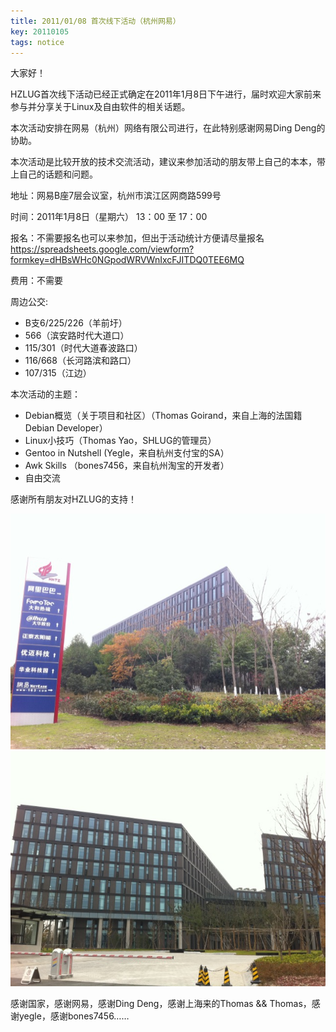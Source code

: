 ```yaml
---
title: 2011/01/08 首次线下活动（杭州网易）
key: 20110105
tags: notice
---
```


大家好！

HZLUG首次线下活动已经正式确定在2011年1月8日下午进行，届时欢迎大家前来参与并分享关于Linux及自由软件的相关话题。

本次活动安排在网易（杭州）网络有限公司进行，在此特别感谢网易Ding Deng的协助。

本次活动是比较开放的技术交流活动，建议来参加活动的朋友带上自己的本本，带上自己的话题和问题。

地址：网易B座7层会议室，杭州市滨江区网商路599号

时间：2011年1月8日（星期六） 13：00 至 17：00

报名：不需要报名也可以来参加，但出于活动统计方便请尽量报名  https://spreadsheets.google.com/viewform?formkey=dHBsWHc0NGpodWRVWnIxcFJITDQ0TEE6MQ

费用：不需要

周边公交: 
- B支6/225/226（羊前圩）
- 566（滨安路时代大道口）
- 115/301（时代大道春波路口）
- 116/668（长河路滨和路口）
- 107/315（江边）

本次活动的主题：
- Debian概览（关于项目和社区）（Thomas Goirand，来自上海的法国籍Debian Developer）
- Linux小技巧（Thomas Yao，SHLUG的管理员）
- Gentoo in Nutshell (Yegle，来自杭州支付宝的SA）
- Awk Skills （bones7456，来自杭州淘宝的开发者）
- 自由交流

感谢所有朋友对HZLUG的支持！

![](https://raw.githubusercontent.com/hzlug/res2011/master/a108/hangzhou-163.jpg)
![](https://raw.githubusercontent.com/hzlug/res2011/master/a108/hangzhou-163-02.jpg)

感谢国家，感谢网易，感谢Ding Deng，感谢上海来的Thomas && Thomas，感谢yegle，感谢bones7456……